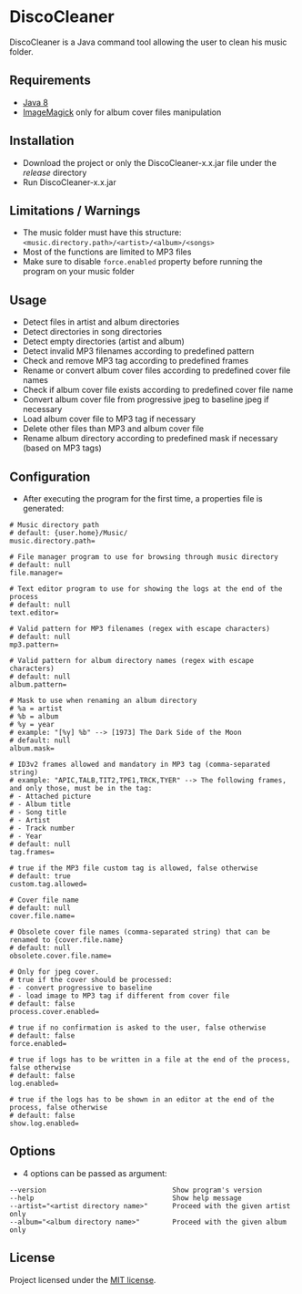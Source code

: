 # DiscoCleaner

DiscoCleaner is a Java command tool allowing the user to clean his music folder.


## Requirements

+ [Java 8](http://www.java.com/en/download/)
+ [ImageMagick](https://www.imagemagick.org/) only for album cover files manipulation


## Installation

+ Download the project or only the DiscoCleaner-x.x.jar file under the *release* directory
+ Run DiscoCleaner-x.x.jar 


## Limitations / Warnings

+ The music folder must have this structure: `<music.directory.path>/<artist>/<album>/<songs>`
+ Most of the functions are limited to MP3 files
+ Make sure to disable `force.enabled` property before running the program on your music folder

## Usage

+ Detect files in artist and album directories
+ Detect directories in song directories
+ Detect empty directories (artist and album)
+ Detect invalid MP3 filenames according to predefined pattern
+ Check and remove MP3 tag according to predefined frames
+ Rename or convert album cover files according to predefined cover file names
+ Check if album cover file exists according to predefined cover file name
+ Convert album cover file from progressive jpeg to baseline jpeg if necessary
+ Load album cover file to MP3 tag if necessary
+ Delete other files than MP3 and album cover file
+ Rename album directory according to predefined mask if necessary (based on MP3 tags)


## Configuration

+ After executing the program for the first time, a properties file is generated:

```
# Music directory path
# default: {user.home}/Music/
music.directory.path=

# File manager program to use for browsing through music directory
# default: null
file.manager=

# Text editor program to use for showing the logs at the end of the process
# default: null
text.editor=

# Valid pattern for MP3 filenames (regex with escape characters)
# default: null
mp3.pattern=

# Valid pattern for album directory names (regex with escape characters)
# default: null
album.pattern=

# Mask to use when renaming an album directory
# %a = artist
# %b = album
# %y = year
# example: "[%y] %b" --> [1973] The Dark Side of the Moon
# default: null
album.mask=

# ID3v2 frames allowed and mandatory in MP3 tag (comma-separated string)
# example: "APIC,TALB,TIT2,TPE1,TRCK,TYER" --> The following frames, and only those, must be in the tag:
# - Attached picture
# - Album title
# - Song title
# - Artist
# - Track number
# - Year
# default: null
tag.frames=

# true if the MP3 file custom tag is allowed, false otherwise
# default: true
custom.tag.allowed=

# Cover file name
# default: null
cover.file.name=

# Obsolete cover file names (comma-separated string) that can be renamed to {cover.file.name}
# default: null
obsolete.cover.file.name=

# Only for jpeg cover.
# true if the cover should be processed:
# - convert progressive to baseline
# - load image to MP3 tag if different from cover file
# default: false
process.cover.enabled=

# true if no confirmation is asked to the user, false otherwise
# default: false
force.enabled=

# true if logs has to be written in a file at the end of the process, false otherwise
# default: false
log.enabled=

# true if the logs has to be shown in an editor at the end of the process, false otherwise
# default: false
show.log.enabled=
```


## Options

+ 4 options can be passed as argument:

```
--version                               Show program's version
--help                                  Show help message
--artist="<artist directory name>"      Proceed with the given artist only
--album="<album directory name>"        Proceed with the given album only
```


## License

Project licensed under the [MIT license](http://opensource.org/licenses/mit-license.php).
